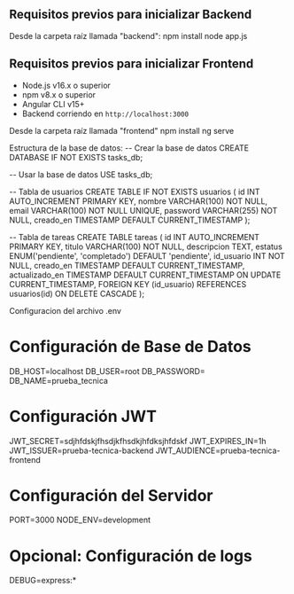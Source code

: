 

## Requisitos previos para inicializar Backend

Desde la carpeta raíz llamada "backend":
npm install
node app.js

## Requisitos previos para inicializar Frontend

- Node.js v16.x o superior
- npm v8.x o superior
- Angular CLI v15+
- Backend corriendo en `http://localhost:3000`

Desde la carpeta raíz llamada "frontend"
npm install
ng serve

Estructura de la base de datos:
-- Crear la base de datos
CREATE DATABASE IF NOT EXISTS tasks_db;

-- Usar la base de datos
USE tasks_db;

-- Tabla de usuarios
CREATE TABLE IF NOT EXISTS usuarios (
  id INT AUTO_INCREMENT PRIMARY KEY,
  nombre VARCHAR(100) NOT NULL,
  email VARCHAR(100) NOT NULL UNIQUE,
  password VARCHAR(255) NOT NULL,
  creado_en TIMESTAMP DEFAULT CURRENT_TIMESTAMP
);

-- Tabla de tareas
CREATE TABLE tareas (
  id INT AUTO_INCREMENT PRIMARY KEY,
  titulo VARCHAR(100) NOT NULL,
  descripcion TEXT,
  estatus ENUM('pendiente', 'completado') DEFAULT 'pendiente',
  id_usuario INT NOT NULL,
  creado_en TIMESTAMP DEFAULT CURRENT_TIMESTAMP,
  actualizado_en TIMESTAMP DEFAULT CURRENT_TIMESTAMP ON UPDATE CURRENT_TIMESTAMP,
  FOREIGN KEY (id_usuario) REFERENCES usuarios(id) ON DELETE CASCADE
);

Configuracion del archivo .env
# Configuración de Base de Datos
DB_HOST=localhost
DB_USER=root
DB_PASSWORD=
DB_NAME=prueba_tecnica

# Configuración JWT
JWT_SECRET=sdjhfdskjfhsdjkfhsdkjhfdksjhfdskf
JWT_EXPIRES_IN=1h
JWT_ISSUER=prueba-tecnica-backend
JWT_AUDIENCE=prueba-tecnica-frontend

# Configuración del Servidor
PORT=3000
NODE_ENV=development

# Opcional: Configuración de logs
DEBUG=express:*
